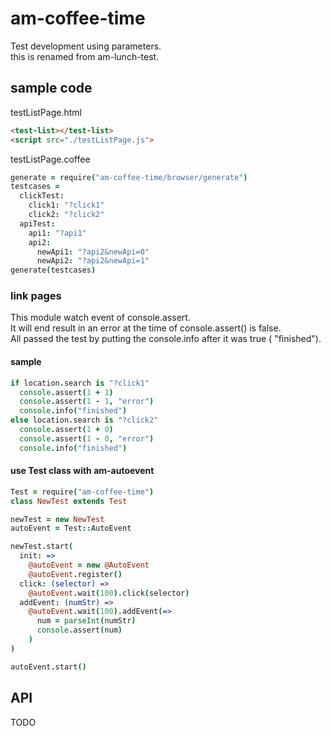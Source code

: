 # am-coffee-time
Test development using parameters.  
this is renamed from am-lunch-test.

## sample code

testListPage.html
```html
<test-list></test-list>
<script src="./testListPage.js">
```

testListPage.coffee
```coffee
generate = require("am-coffee-time/browser/generate")
testcases =
  clickTest:
    click1: "?click1"
    click2: "?click2"
  apiTest:
    api1: "?api1"
    api2:
      newApi1: "?api2&newApi=0"
      newApi2: "?api2&newApi=1"
generate(testcases)
```

### link pages
This module watch event of console.assert.  
It will end result in an error at the time of console.assert() is false.  
All passed the test by putting the console.info after it was true ( "finished").

#### sample
```coffee
if location.search is "?click1"
  console.assert(1 + 1)
  console.assert(1 - 1, "error")
  console.info("finished")
else location.search is "?click2"
  console.assert(1 + 0)
  console.assert(1 - 0, "error")
  console.info("finished")
```

#### use Test class with am-autoevent
```coffee
Test = require("am-coffee-time")
class NewTest extends Test

newTest = new NewTest
autoEvent = Test::AutoEvent

newTest.start(
  init: =>
    @autoEvent = new @AutoEvent
    @autoEvent.register()
  click: (selector) =>
    @autoEvent.wait(100).click(selector)
  addEvent: (numStr) =>
    @autoEvent.wait(100).addEvent(=>
      num = parseInt(numStr)
      console.assert(num)
    )
)

autoEvent.start()
```

## API
TODO
